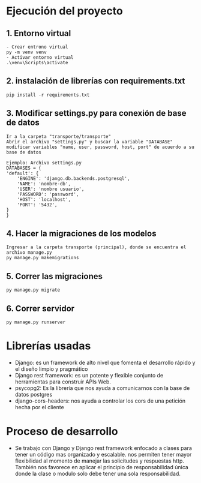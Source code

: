 
# Ejecución del proyecto

## 1. Entorno virtual
    - Crear entrono virtual
    py -m venv venv
    - Activar entorno virtual
    .\venv\Scripts\activate

## 2. instalación de librerías con requirements.txt

    pip install -r requirements.txt

## 3. Modificar settings.py para conexión de base de datos

    Ir a la carpeta "transporte/transporte"
    Abrir el archivo "settings.py" y buscar la variable "DATABASE"
    modificar variables "name, user, password, host, port" de acuerdo a su base de datos

    Ejemplo: Archivo settings.py
    DATABASES = {
    'default': {
        'ENGINE': 'django.db.backends.postgresql',
        'NAME': 'nombre-db',
        'USER': 'nombre usuario',
        'PASSWORD': 'password',
        'HOST': 'localhost',
        'PORT': '5432',
    }
    }


## 4. Hacer la migraciones de los modelos
    Ingresar a la carpeta transporte (principal), donde se encuentra el archivo manage.py
    py manage.py makemigrations

## 5. Correr las migraciones 
    py manage.py migrate

## 6. Correr servidor

    py manage.py runserver
 

# Librerías usadas

- Django: es un framework de alto nivel que fomenta el desarrollo rápido y el diseño limpio y pragmático
- Django rest framework:  es un potente y flexible conjunto de herramientas para construir APIs Web.
- psycopg2: Es la librería que nos ayuda a comunicarnos con la base de datos postgres
- django-cors-headers: nos ayuda a controlar los cors de una petición hecha por el cliente

# Proceso de desarrollo 
- Se trabajo con Django y Django rest framework enfocado a clases para tener un código mas organizado y escalable. nos permiten tener mayor flexibilidad al momento de manejar las solicitudes y respuestas http. También nos favorece en aplicar el principio de responsabilidad única donde la clase o modulo solo debe tener una sola responsabilidad.   